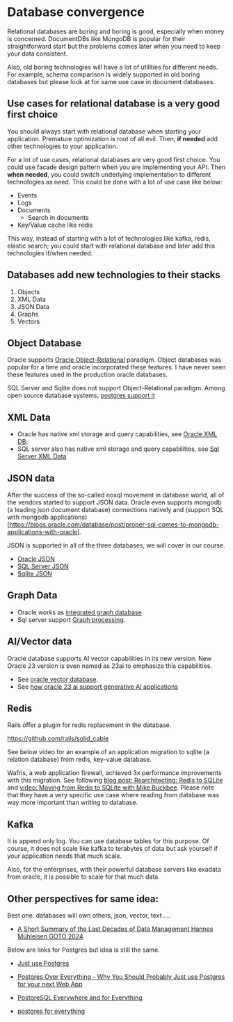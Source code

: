 # Database convergence

Relational databases are boring and boring is good, especially when money is concerned.
DocumentDBs like MongoDB is popular for their straightforward start but the problems comes later when you need to keep your data consistent.

Also, old boring technologies will have a lot of utilities for different needs.
For example, schema comparison is widely supported in old boring databases but please look at for same use case in document databases.


## Use cases for relational database is a very good first choice

You should always start with relational database when starting your application.
Premature optimization is root of all evil.
Then, **if needed** add other technologies to your application.

For a lot of use cases, relational databases are very good first choice.
You could use facade design pattern when you are implementing your API.
Then **when needed**, you could switch underlying implementation to different technologies as need.
This could be done with a lot of use case like below:

- Events 
- Logs
- Documents
	* Search in documents
- Key/Value cache like redis

This way, instead of starting with a lot of  technologies like kafka, redis, elastic search; you could start with relational database and later add this technologies if/when needed.




## Databases add new technologies to their stacks

1. Objects
2. XML Data
3. JSON Data
4. Graphs
5. Vectors


## Object Database

Oracle supports [Oracle Object-Relational](https://docs.oracle.com/en/database/oracle/oracle-database/23/adobj/index.html) paradigm.
Object databases was popular for a time and oracle incorporated these features.
I have never seen these features used in the production oracle databases.

SQL Server and Sqlite does not support Object-Relational paradigm.
Among open source database systems, [postgres support it](https://learn.postgreshelp.com/courses/postgresql-tutorial-dba/lesson/object-relational-database-management-system)



## XML Data

- Oracle has native xml storage and query capabilities, see [Oracle XML DB](https://www.oracle.com/tr/database/technologies/appdev/xmldb.html).
- SQL server also has native xml storage and query capabilities, see [Sql Server XML Data](https://learn.microsoft.com/en-us/sql/relational-databases/xml/xml-data-sql-server?view=sql-server-ver16)

## JSON data

After the success of the so-called nosql movement in database world, all of the vendors started to support JSON data.
Oracle even supports mongodb (a leading json document database) connections natively and (support SQL with mongodb applications)[https://blogs.oracle.com/database/post/proper-sql-comes-to-mongodb-applications-with-oracle].

JSON is supported in all of the three databases, we will cover in our course.

- [Oracle JSON](https://blogs.oracle.com/database/post/json-relational-duality-app-dev)
- [SQL Server JSON](https://learn.microsoft.com/en-us/sql/relational-databases/json/json-data-sql-server?view=sql-server-ver16)
- [Sqlite JSON](https://www.sqlite.org/json1.html)


## Graph Data

- Oracle works as [integrated graph database](https://www.oracle.com/database/integrated-graph-database)
- Sql server support [Graph processing](https://learn.microsoft.com/en-us/sql/relational-databases/graphs/sql-graph-overview?view=sql-server-ver16).






## AI/Vector data

Oracle database supports AI vector capabilities in its new version.
New Oracle 23 version is even named as 23ai to emphasize this capabilities.
- See [oracle vector database](https://www.oracle.com/database/vector-database).
- See [how oracle 23 ai support generative AI applications](https://www.oracle.com/news/announcement/ocw-integrated-vector-database-augments-generative-ai-2023-09-19)





## Redis

Rails offer a plugin for redis replacement in the database.

https://github.com/rails/solid_cable


See below video for an example of an application migration to sqlite (a relation database) from redis, key-value database.

Wafris, a web application firewall, achieved 3x performance improvements with this migration.
See following [blog post:  Rearchitecting: Redis to SQLite ](https://wafris.org/blog/rearchitecting-for-sqlite) and [video: Moving from Redis to SQLite with Mike Buckbee](https://www.youtube.com/watch?v=EwDuYId5v8k).
Please note that they have a very specific use case where reading from database was way more important than writing to database.




## Kafka

It is append only log.
You can use database tables for this purpose.
Of course, it does not scale like kafka to terabytes of data but ask yourself if your application needs that much scale.

Also, for the enterprises, with their powerful database servers like exadata from oracle, it is possible to scale for that much data.




## Other perspectives for same idea:

Best one. databases will own others, json, vector, text ....
 
- [A Short Summary of the Last Decades of Data Management Hannes Mühleisen  GOTO 2024](https://www.youtube.com/watch?v=-wCzn9gKoUk)


Below are links for Postgres but idea is still the same.


- [Just use Postgres](https://mccue.dev/pages/8-16-24-just-use-postgres)
- [Postgres Over Everything - Why You Should Probably Just use Postgres for your next Web App](https://hamy.xyz/labs/2024-09_postgres-over-everything)
- [PostgreSQL Everywhere and for Everything](https://dzone.com/articles/postgresql-everywhere-and-for-everything)

- [postgres for everything](https://www.amazingcto.com/postgres-for-everything/)